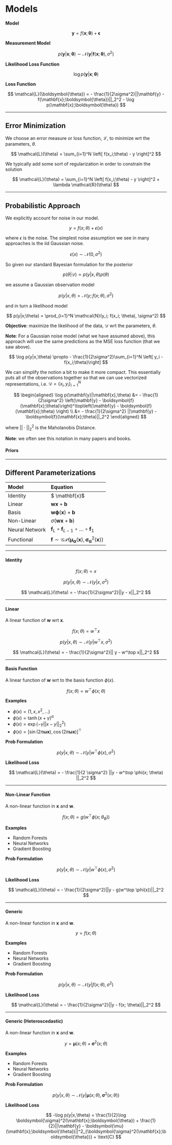 # Models


**Model**

$$
\mathbf{y} = f(\mathbf{x}; \boldsymbol{\theta}) + \boldsymbol{\epsilon}
$$

**Measurement Model**

$$
p(\mathbf{y}|\mathbf{x}; \boldsymbol{\theta}) \sim \mathcal{N}(\mathbf{y}|\boldsymbol{f}(\mathbf{x};\boldsymbol{\theta}), \sigma^2)
$$

**Likelihood Loss Function**

$$
\log p(\mathbf{y}|\mathbf{x}; \boldsymbol{\theta})
$$


**Loss Function**

$$
\mathcal{L}(\boldsymbol{\theta}) = - \frac{1}{2\sigma^2}||\mathbf{y} - f(\mathbf{x};\boldsymbol{\theta})||_2^2 - \log p(\mathbf{x};\boldsymbol{\theta})
$$

---
## Error Minimization

We choose an error measure or loss function, $\mathcal{L}$, to minimize wrt the parameters, $\theta$.

$$
\mathcal{L}(\theta) = \sum_{i=1}^N \left[ f(x_i;\theta) - y   \right]^2
$$

We typically add some sort of regularization in order to constrain the solution

$$
\mathcal{L}(\theta) = \sum_{i=1}^N \left[ f(x_i;\theta) - y   \right]^2 + \lambda \mathcal{R}(\theta)
$$

---
## Probabilistic Approach

We explicitly account for noise in our model.

$$
y = f(x;\theta) + \epsilon(x)
$$

where $\epsilon$ is the noise. The simplest noise assumption we see in many approaches is the iid Gaussian noise.

$$
\epsilon(x) \sim \mathcal{N}(0, \sigma^2)
$$

So given our standard Bayesian formulation for the posterior

$$
p(\theta|\mathcal{D}) \propto p(y|x,\theta)p(\theta)
$$

we assume a Gaussian observation model

$$
p(y|x,\theta) = \mathcal{N}(y;f(x;\theta), \sigma^2)
$$

and in turn a likelihood model

$$
p(y|x;\theta) = \prod_{i=1}^N \mathcal{N}(y_i; f(x_i; \theta), \sigma^2)
$$

**Objective**: maximize the likelihood of the data, $\mathcal{D}$ wrt the parameters, $\theta$.

**Note**: For a Gaussian noise model (what we have assumed above), this approach will use the same predictions as the MSE loss function (that we saw above).

$$
\log p(y|x,\theta) \propto - \frac{1}{2\sigma^2}\sum_{i=1}^N \left[ y_i - f(x_i;\theta)\right]
$$

We can simplify the notion a bit to make it more compact. This essentially puts all of the observations together so that we can use vectorized representations, i.e. $\mathcal{D} = \{ x_i, y_i\}_{i=1}^N$

$$
\begin{aligned}
\log p(\mathbf{y}|\mathbf{x},\theta)
&= - \frac{1}{2\sigma^2} \left(\mathbf{y} - \boldsymbol{f}(\mathbf{x};\theta)\right)^\top\left(\mathbf{y} - \boldsymbol{f}(\mathbf{x};\theta) \right) \\
&= - \frac{1}{2\sigma^2} ||\mathbf{y} - \boldsymbol{f}(\mathbf{x};\theta)||_2^2
\end{aligned}
$$

where $||\cdot ||_2^2$ is the Maholanobis Distance.


**Note**: we often see this notation in many papers and books.

#### Priors



---

## Different Parameterizations


|   Model    |  Equation |
|:--------|:---------|
|  Identity  | $ \mathbf{x}$ |
|   Linear   | $\mathbf{wx}+\mathbf{b}$ |
|   Basis    |  $\mathbf{w}\boldsymbol{\phi}(\mathbf{x}) + \mathbf{b}$  |
| Non-Linear | $\sigma\left( \mathbf{wx} + \mathbf{b}\right)$ |
| Neural Network | $\boldsymbol{f}_{L}\circ \boldsymbol{f}_{L-1}\circ\ldots\circ\boldsymbol{f}_1$ |
| Functional | $\boldsymbol{f} \sim \mathcal{GP}\left(\boldsymbol{\mu}_{\boldsymbol \alpha}(\mathbf{x}),\boldsymbol{\sigma}^2_{\boldsymbol \alpha}(\mathbf{x})\right)$ |

---
#### Identity


$$
f(x;\theta) = x
$$

$$
p(y|x,\theta) \sim \mathcal{N}(y|x, \sigma^2)
$$


$$
\mathcal{L}(\theta) = - \frac{1}{2\sigma^2}||y - x||_2^2
$$

---
#### Linear

A linear function of $\mathbf{w}$ wrt $\mathbf{x}$.

$$
f(x;\theta) = w^\top x
$$

$$
p(y|x,\theta) \sim \mathcal{N}(y|w^\top x, \sigma^2)
$$

$$
\mathcal{L}(\theta) = - \frac{1}{2\sigma^2}|| y - w^\top x||_2^2
$$

---
#### Basis Function

A linear function of $\mathbf{w}$ wrt to the basis function $\phi(x)$.

$$
f(x;\theta) = w^\top \phi(x;\theta)
$$

**Examples**

* $\phi(x) = (1, x, x^2, \ldots)$
* $\phi(x) = \tanh(x + \gamma)^\alpha$
* $\phi(x) = \exp(- \gamma||x-y||_2^2)$
* $\phi(x) = \left[\sin(2\pi\boldsymbol{\omega}\mathbf{x}),\cos(2\pi\boldsymbol{\omega}\mathbf{x}) \right]^\top$

**Prob Formulation**

$$
p(y|x,\theta) \sim \mathcal{N}(y|w^\top \phi(x), \sigma^2)
$$


**Likelihood Loss**

$$
\mathcal{L}(\theta) = - \frac{1}{2 \sigma^2} ||y - w^\top \phi(x; \theta) ||_2^2
$$


---
#### Non-Linear Function

A non-linear function in $\mathbf{x}$ and $\mathbf{w}$.

$$
f(x; \theta) = g (w^\top \phi (x; \theta_{\phi}))
$$

**Examples**

* Random Forests
* Neural Networks
* Gradient Boosting

**Prob Formulation**

$$
p(y|x,\theta) \sim \mathcal{N}(y|w^\top \phi(x), \sigma^2)
$$


**Likelihood Loss**

$$
\mathcal{L}(\theta) = - \frac{1}{2\sigma^2}||y - g(w^\top \phi(x))||_2^2
$$

---
#### Generic

A non-linear function in $\mathbf{x}$ and $\mathbf{w}$.

$$
y = f(x; \theta)
$$

**Examples**

* Random Forests
* Neural Networks
* Gradient Boosting

**Prob Formulation**

$$
p(y|x,\theta) \sim \mathcal{N}(y|f(x; \theta), \sigma^2)
$$


**Likelihood Loss**

$$
\mathcal{L}(\theta) = - \frac{1}{2\sigma^2}||y - f(x; \theta)||_2^2
$$

---
#### Generic (Heteroscedastic)

A non-linear function in $\mathbf{x}$ and $\mathbf{w}$.

$$
y = \boldsymbol{\mu}(x; \theta) + \boldsymbol{\sigma}^2(x;\theta)
$$

**Examples**

* Random Forests
* Neural Networks
* Gradient Boosting

**Prob Formulation**

$$
p(y|x,\theta) \sim \mathcal{N}(y|\boldsymbol{\mu}(x; \theta), \boldsymbol{\sigma}^2(x; \theta))
$$


**Likelihood Loss**

$$
-\log p(y|x,\theta) = \frac{1}{2}\log \boldsymbol{\sigma}^2(\mathbf{x};\boldsymbol{\theta}) + \frac{1}{2}||\mathbf{y} - \boldsymbol{\mu}(\mathbf{x};\boldsymbol{\theta})||^2_{\boldsymbol{\sigma}^2(\mathbf{x};\boldsymbol{\theta})} + \text{C}
$$
